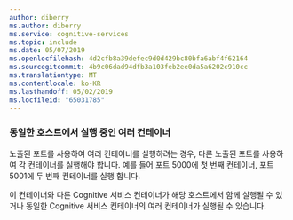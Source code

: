 ```yaml
---
author: diberry
ms.author: diberry
ms.service: cognitive-services
ms.topic: include
ms.date: 05/07/2019
ms.openlocfilehash: 4d2cfb8a39defec9d0d429bc80bfa6abf4f62164
ms.sourcegitcommit: 4b9c06dad94dfb3a103feb2ee0da5a6202c910cc
ms.translationtype: MT
ms.contentlocale: ko-KR
ms.lasthandoff: 05/02/2019
ms.locfileid: "65031785"
---
```

### <a name="running-multiple-containers-on-the-same-host"></a>동일한 호스트에서 실행 중인 여러 컨테이너

노출된 포트를 사용하여 여러 컨테이너를 실행하려는 경우, 다른 노출된 포트를 사용하여 각 컨테이너를 실행해야 합니다. 예를 들어 포트 5000에 첫 번째 컨테이너, 포트 5001에 두 번째 컨테이너를 실행 합니다.

이 컨테이너와 다른 Cognitive 서비스 컨테이너가 해당 호스트에서 함께 실행될 수 있거나 동일한 Cognitive 서비스 컨테이너의 여러 컨테이너가 실행될 수 있습니다.


